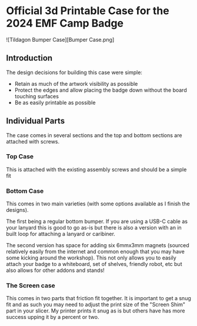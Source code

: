 # Official 3d Printable Case for the 2024 EMF Camp Badge

![Tildagon Bumper Case][Bumper Case.png]

## Introduction
The design decisions for building this case were simple:
- Retain as much of the artwork visibility as possible
- Protect the edges and allow placing the badge down without the board touching surfaces
- Be as easily printable as possible

## Individual Parts
The case comes in several sections and the top and bottom sections are attached with screws. 

### Top Case
This is attached with the existing assembly screws and should be a simple fit

### Bottom Case
This comes in two main varieties (with some options available as I finish the designs). 

The first being a regular bottom bumper. If you are using a USB-C cable as your lanyard this is good to go as-is but there is also a version with an in built loop for attaching a lanyard or caribiner. 

The second version has space for adding six 6mmx3mm magnets (sourced relatively easily from the internet and common enough that you may have some kicking around the workshop). This not only allows you to easily attach your badge to a whiteboard, set of shelves, friendly robot, etc but also allows for other addons and stands!

### The Screen case
This comes in two parts that friction fit together. It is important to get a snug fit and as such you may need to adjust the print size of the "Screen Shim" part in your slicer. My printer prints it snug as is but others have has more success upping it by a percent or two.

